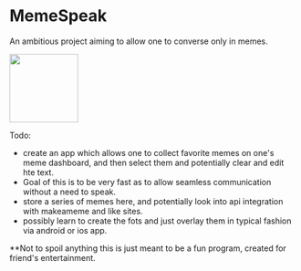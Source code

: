 MemeSpeak
=========

An ambitious project aiming to allow one to converse only in memes.

<img class="image" src="http://makeameme.org/media/templates/120/grumpy_cat.jpg" alt="" width="120" height="120">

Todo:
* create an app which allows one to collect favorite memes on one's meme dashboard, and then select them and potentially clear and edit hte text.
* Goal of this is to be very fast as to allow seamless communication without a need to speak.
* store a series of memes here, and potentially look into api integration with makeameme and like sites.
* possibly learn to create the fots and just overlay them in typical fashion via android or ios app.




**Not to spoil anything this is just meant to be a fun program, created for friend's entertainment.
